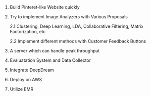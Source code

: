 1. Build Pinteret-like Website quickly

2. Try to implement Image Analyzers with Various Proposals

   2.1 Clustering, Deep Learning, LDA, Collaborative Filtering, Matrix Factorization, etc
   
   2.2 Implement different methods with Customer Feedback Buttons

3. A server which can handle peak throughput 

4. Evaluatation System and Data Collector

5. Integrate DeepDream

6. Deploy on AWS

7. Utilize EMR

